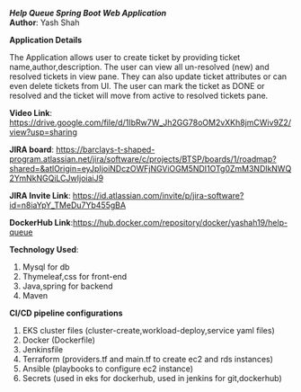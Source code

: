 ***Help Queue Spring Boot Web Application***<br>
**Author**: Yash Shah<br>

**Application Details**

The Application allows user to create ticket by providing ticket name,author,description. 
The user can view all un-resolved (new) and resolved tickets in view pane.
They can also update ticket attributes or can even delete tickets from UI.
The user can mark the ticket as DONE or resolved and the ticket will move from active to resolved tickets pane.

**Video Link**: https://drive.google.com/file/d/1IbRw7W_Jh2GG78oOM2vXKh8jmCWiv9Z2/view?usp=sharing

**JIRA board**: https://barclays-t-shaped-program.atlassian.net/jira/software/c/projects/BTSP/boards/1/roadmap?shared=&atlOrigin=eyJpIjoiNDczOWFjNGViOGM5NDI1OTg0ZmM3NDlkNWQ2YmNkNGQiLCJwIjoiaiJ9

**JIRA Invite Link**: https://id.atlassian.com/invite/p/jira-software?id=n8iaYpY_TMeDu7Yb455gBA

**DockerHub Link**:https://hub.docker.com/repository/docker/yashah19/help-queue

**Technology Used**:
  1. Mysql for db
  2. Thymeleaf,css for front-end
  3. Java,spring for backend
  4. Maven 

**CI/CD pipeline configurations**
  1. EKS cluster files (cluster-create,workload-deploy,service yaml files)
  2. Docker (Dockerfile)
  3. Jenkinsfile
  4. Terraform (providers.tf and main.tf to create ec2 and rds instances)
  5. Ansible (playbooks to configure ec2 instance)
  6. Secrets (used in eks for dockerhub, used in jenkins for git,dockerhub)
